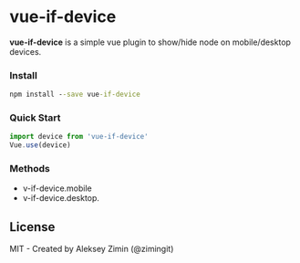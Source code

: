 # vue-if-device

**vue-if-device** is a simple vue plugin to show/hide node on mobile/desktop devices.

### Install

```cmd
npm install --save vue-if-device
```

### Quick Start

```js
import device from 'vue-if-device'
Vue.use(device)
```

### Methods

- v-if-device.mobile
- v-if-device.desktop.



## License
MIT - Created by Aleksey Zimin (@zimingit)
